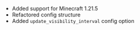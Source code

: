 - Added support for Minecraft 1.21.5
- Refactored config structure
- Added `update_visibility_interval` config option